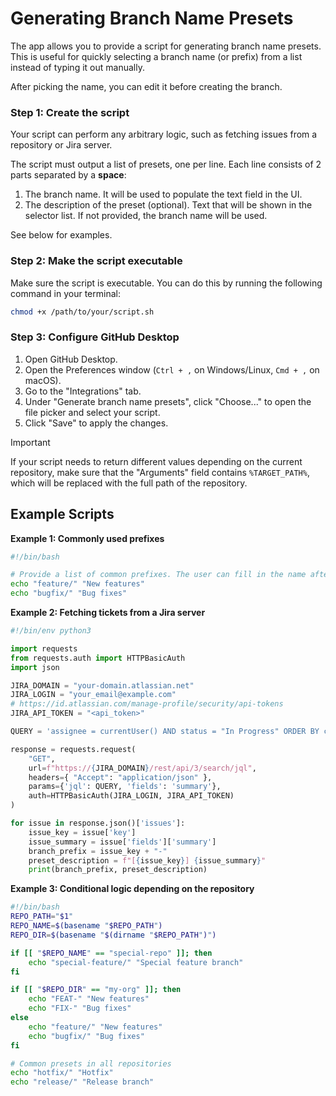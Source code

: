 # Generating Branch Name Presets

The app allows you to provide a script for generating branch name presets. This is useful for quickly selecting a branch name (or prefix) from a list instead of typing it out manually.

After picking the name, you can edit it before creating the branch.

### Step 1: Create the script

Your script can perform any arbitrary logic, such as fetching issues from a repository or Jira server.

The script must output a list of presets, one per line. Each line consists of 2 parts separated by a **space**:
1. The branch name. It will be used to populate the text field in the UI.
2. The description of the preset (optional). Text that will be shown in the selector list. If not provided, the branch name will be used.

See below for examples.

### Step 2: Make the script executable
Make sure the script is executable. You can do this by running the following command in your terminal:

```bash
chmod +x /path/to/your/script.sh
```

### Step 3: Configure GitHub Desktop

1. Open GitHub Desktop.
1. Open the Preferences window (`Ctrl + ,` on Windows/Linux, `Cmd + ,` on macOS).
1. Go to the "Integrations" tab.
1. Under "Generate branch name presets", click "Choose..." to open the file picker and select your script.
1. Click "Save" to apply the changes.

> [!IMPORTANT]
> If your script needs to return different values depending on the current repository, make sure that the "Arguments" field contains `%TARGET_PATH%`, which will be replaced with the full path of the repository.

## Example Scripts

**Example 1: Commonly used prefixes**

```bash
#!/bin/bash

# Provide a list of common prefixes. The user can fill in the name after selecting a prefix
echo "feature/" "New features"
echo "bugfix/" "Bug fixes"
```

**Example 2: Fetching tickets from a Jira server**

```py
#!/bin/env python3

import requests
from requests.auth import HTTPBasicAuth
import json

JIRA_DOMAIN = "your-domain.atlassian.net"
JIRA_LOGIN = "your_email@example.com"
# https://id.atlassian.com/manage-profile/security/api-tokens
JIRA_API_TOKEN = "<api_token>"

QUERY = 'assignee = currentUser() AND status = "In Progress" ORDER BY created DESC'

response = requests.request(
    "GET",
    url=f"https://{JIRA_DOMAIN}/rest/api/3/search/jql",
    headers={ "Accept": "application/json" },
    params={'jql': QUERY, 'fields': 'summary'},
    auth=HTTPBasicAuth(JIRA_LOGIN, JIRA_API_TOKEN)
)

for issue in response.json()['issues']:
    issue_key = issue['key']
    issue_summary = issue['fields']['summary']
    branch_prefix = issue_key + "-"
    preset_description = f"[{issue_key}] {issue_summary}"
    print(branch_prefix, preset_description)
```

**Example 3: Conditional logic depending on the repository**

```bash
#!/bin/bash
REPO_PATH="$1"
REPO_NAME=$(basename "$REPO_PATH")
REPO_DIR=$(basename "$(dirname "$REPO_PATH")")

if [[ "$REPO_NAME" == "special-repo" ]]; then
    echo "special-feature/" "Special feature branch"
fi

if [[ "$REPO_DIR" == "my-org" ]]; then
    echo "FEAT-" "New features"
    echo "FIX-" "Bug fixes"
else
    echo "feature/" "New features"
    echo "bugfix/" "Bug fixes"
fi

# Common presets in all repositories
echo "hotfix/" "Hotfix"
echo "release/" "Release branch"
```
